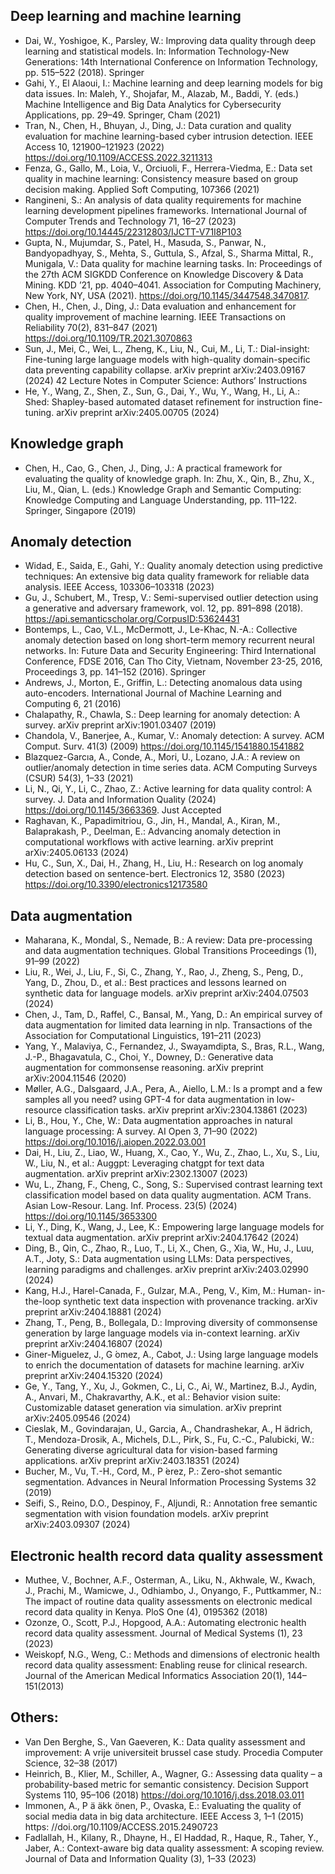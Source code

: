 ## Deep learning and machine learning
- Dai, W., Yoshigoe, K., Parsley, W.: Improving data quality through deep
learning and statistical models. In: Information Technology-New Generations: 14th International Conference on Information Technology, pp. 515–522 (2018). Springer
- Gahi, Y., El Alaoui, I.: Machine learning and deep learning models for big
data issues. In: Maleh, Y., Shojafar, M., Alazab, M., Baddi, Y. (eds.) Machine Intelligence and Big Data Analytics for Cybersecurity Applications,
pp. 29–49. Springer, Cham (2021)
- Tran, N., Chen, H., Bhuyan, J., Ding, J.: Data curation and quality
evaluation for machine learning-based cyber intrusion detection. IEEE
Access 10, 121900–121923 (2022) https://doi.org/10.1109/ACCESS.2022.3211313
- Fenza, G., Gallo, M., Loia, V., Orciuoli, F., Herrera-Viedma, E.: Data set
quality in machine learning: Consistency measure based on group decision making. Applied Soft Computing, 107366 (2021)
- Rangineni, S.: An analysis of data quality requirements for machine learning development pipelines frameworks. International Journal of Computer
Trends and Technology 71, 16–27 (2023) https://doi.org/10.14445/22312803/IJCTT-V71I8P103
- Gupta, N., Mujumdar, S., Patel, H., Masuda, S., Panwar, N., Bandyopadhyay, S., Mehta, S., Guttula, S., Afzal, S., Sharma Mittal, R., Munigala, V.: Data quality for machine learning tasks. In: Proceedings of the 27th ACM SIGKDD Conference on Knowledge Discovery & Data Mining. KDD ’21, pp. 4040–4041. Association for Computing Machinery, New York, NY, USA (2021). https://doi.org/10.1145/3447548.3470817.
- Chen, H., Chen, J., Ding, J.: Data evaluation and enhancement for quality
improvement of machine learning. IEEE Transactions on Reliability 70(2), 831–847 (2021) https://doi.org/10.1109/TR.2021.3070863
- Sun, J., Mei, C., Wei, L., Zheng, K., Liu, N., Cui, M., Li, T.: Dial-insight:
Fine-tuning large language models with high-quality domain-specific data
preventing capability collapse. arXiv preprint arXiv:2403.09167 (2024)
42 Lecture Notes in Computer Science: Authors’ Instructions
- He, Y., Wang, Z., Shen, Z., Sun, G., Dai, Y., Wu, Y., Wang, H., Li, A.:
Shed: Shapley-based automated dataset refinement for instruction fine-tuning. arXiv preprint arXiv:2405.00705 (2024)


## Knowledge graph
- Chen, H., Cao, G., Chen, J., Ding, J.: A practical framework for evaluating the quality of knowledge graph. In: Zhu, X., Qin, B., Zhu, X., Liu, M.,
Qian, L. (eds.) Knowledge Graph and Semantic Computing: Knowledge
Computing and Language Understanding, pp. 111–122. Springer, Singapore (2019)

## Anomaly detection
- Widad, E., Saida, E., Gahi, Y.: Quality anomaly detection using predictive techniques: An extensive big data quality framework for reliable data
analysis. IEEE Access, 103306–103318 (2023)
- Gu, J., Schubert, M., Tresp, V.: Semi-supervised outlier detection using a generative and adversary framework, vol. 12, pp. 891–898 (2018).
https://api.semanticscholar.org/CorpusID:53624431
- Bontemps, L., Cao, V.L., McDermott, J., Le-Khac, N.-A.: Collective anomaly detection based on long short-term memory recurrent neural
networks. In: Future Data and Security Engineering: Third International
Conference, FDSE 2016, Can Tho City, Vietnam, November 23-25, 2016,
Proceedings 3, pp. 141–152 (2016). Springer
- Andrews, J., Morton, E., Griffin, L.: Detecting anomalous data using auto-encoders. International Journal of Machine Learning and Computing 6, 21
(2016)
- Chalapathy, R., Chawla, S.: Deep learning for anomaly detection: A survey. arXiv preprint arXiv:1901.03407 (2019)
- Chandola, V., Banerjee, A., Kumar, V.: Anomaly detection: A survey. ACM Comput. Surv. 41(3) (2009) https://doi.org/10.1145/1541880.1541882
- Blazquez-Garcıa, A., Conde, A., Mori, U., Lozano, J.A.: A review on outlier/anomaly detection in time series data. ACM Computing Surveys
(CSUR) 54(3), 1–33 (2021)
- Li, N., Qi, Y., Li, C., Zhao, Z.: Active learning for data quality control:
A survey. J. Data and Information Quality (2024) https://doi.org/10.1145/3663369. Just Accepted
- Raghavan, K., Papadimitriou, G., Jin, H., Mandal, A., Kiran, M., Balaprakash, P., Deelman, E.: Advancing anomaly detection in computational
workflows with active learning. arXiv preprint arXiv:2405.06133 (2024)
- Hu, C., Sun, X., Dai, H., Zhang, H., Liu, H.: Research on log anomaly detection based on sentence-bert. Electronics 12, 3580 (2023) https://doi.org/10.3390/electronics12173580

## Data augmentation
- Maharana, K., Mondal, S., Nemade, B.: A review: Data pre-processing and data augmentation techniques. Global Transitions Proceedings (1), 91–99
(2022)
- Liu, R., Wei, J., Liu, F., Si, C., Zhang, Y., Rao, J., Zheng, S., Peng, D., Yang, D., Zhou, D., et al.: Best practices and lessons learned on synthetic data for language models. arXiv preprint arXiv:2404.07503 (2024)
- Chen, J., Tam, D., Raffel, C., Bansal, M., Yang, D.: An empirical survey of data augmentation for limited data learning in nlp. Transactions of the Association for Computational Linguistics, 191–211 (2023)
- Yang, Y., Malaviya, C., Fernandez, J., Swayamdipta, S., Bras, R.L., Wang,
J.-P., Bhagavatula, C., Choi, Y., Downey, D.: Generative data augmentation for commonsense reasoning. arXiv preprint arXiv:2004.11546 (2020)
- Møller, A.G., Dalsgaard, J.A., Pera, A., Aiello, L.M.: Is a prompt and a few
samples all you need? using GPT-4 for data augmentation in low-resource classification tasks. arXiv preprint arXiv:2304.13861 (2023)
- Li, B., Hou, Y., Che, W.: Data augmentation approaches in natural language processing: A survey. AI Open 3, 71–90 (2022) https://doi.org/10.1016/j.aiopen.2022.03.001
- Dai, H., Liu, Z., Liao, W., Huang, X., Cao, Y., Wu, Z., Zhao, L., Xu, S., Liu, W., Liu, N., et al.: Auggpt: Leveraging chatgpt for text data augmentation. arXiv preprint arXiv:2302.13007 (2023)
- Wu, L., Zhang, F., Cheng, C., Song, S.: Supervised contrast learning text
classification model based on data quality augmentation. ACM Trans.
Asian Low-Resour. Lang. Inf. Process. 23(5) (2024) https://doi.org/10.1145/3653300
- Li, Y., Ding, K., Wang, J., Lee, K.: Empowering large language models for
textual data augmentation. arXiv preprint arXiv:2404.17642 (2024)
- Ding, B., Qin, C., Zhao, R., Luo, T., Li, X., Chen, G., Xia, W., Hu, J., Luu,
A.T., Joty, S.: Data augmentation using LLMs: Data perspectives, learning paradigms and challenges. arXiv preprint arXiv:2403.02990 (2024)
- Kang, H.J., Harel-Canada, F., Gulzar, M.A., Peng, V., Kim, M.: Human-
in-the-loop synthetic text data inspection with provenance tracking. arXiv
preprint arXiv:2404.18881 (2024)
- Zhang, T., Peng, B., Bollegala, D.: Improving diversity of commonsense generation by large language models via in-context learning. arXiv preprint arXiv:2404.16807 (2024)
- Giner-Miguelez, J., G ́omez, A., Cabot, J.: Using large language models to enrich the documentation of datasets for machine learning. arXiv preprint arXiv:2404.15320 (2024)
- Ge, Y., Tang, Y., Xu, J., Gokmen, C., Li, C., Ai, W., Martinez, B.J., Aydin,
A., Anvari, M., Chakravarthy, A.K., et al.: Behavior vision suite: Customizable dataset generation via simulation. arXiv preprint arXiv:2405.09546 (2024)
- Cieslak, M., Govindarajan, U., Garcia, A., Chandrashekar, A., H ̈adrich, T., Mendoza-Drosik, A., Michels, D.L., Pirk, S., Fu, C.-C., Palubicki, W.: Generating diverse agricultural data for vision-based farming applications. arXiv preprint arXiv:2403.18351 (2024)
- Bucher, M., Vu, T.-H., Cord, M., P ́erez, P.: Zero-shot semantic segmentation. Advances in Neural Information Processing Systems 32 (2019)
- Seifi, S., Reino, D.O., Despinoy, F., Aljundi, R.: Annotation free semantic segmentation with vision foundation models. arXiv preprint arXiv:2403.09307 (2024)

## Electronic health record data quality assessment
- Muthee, V., Bochner, A.F., Osterman, A., Liku, N., Akhwale, W., Kwach, J., Prachi, M., Wamicwe, J., Odhiambo, J., Onyango, F., Puttkammer,
N.: The impact of routine data quality assessments on electronic medical record data quality in Kenya. PloS One (4), 0195362 (2018)
- Ozonze, O., Scott, P.J., Hopgood, A.A.: Automating electronic health record data quality assessment. Journal of Medical Systems (1), 23 (2023)
- Weiskopf, N.G., Weng, C.: Methods and dimensions of electronic health record data quality assessment: Enabling reuse for clinical research. Journal of the American Medical Informatics Association 20(1), 144–151(2013)

## Others:

- Van Den Berghe, S., Van Gaeveren, K.: Data quality assessment and improvement: A vrije universiteit brussel case study. Procedia Computer Science, 32–38 (2017)
- Heinrich, B., Klier, M., Schiller, A., Wagner, G.: Assessing data quality – a probability-based metric for semantic consistency. Decision Support Systems 110, 95–106 (2018) https://doi.org/10.1016/j.dss.2018.03.011
- Immonen, A., P ̈a ̈akk ̈onen, P., Ovaska, E.: Evaluating the quality of social
media data in big data architecture. IEEE Access 3, 1–1 (2015) https: //doi.org/10.1109/ACCESS.2015.2490723
- Fadlallah, H., Kilany, R., Dhayne, H., El Haddad, R., Haque, R., Taher, Y.,
Jaber, A.: Context-aware big data quality assessment: A scoping review.
Journal of Data and Information Quality (3), 1–33 (2023)

